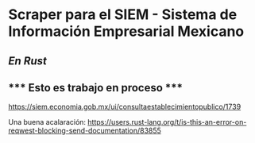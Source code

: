 # Scraper para el SIEM - Sistema de Información Empresarial Mexicano
## *En Rust*

## *** Esto es trabajo en proceso ***

https://siem.economia.gob.mx/ui/consultaestablecimientopublico/1739

Una buena acalaración: https://users.rust-lang.org/t/is-this-an-error-on-reqwest-blocking-send-documentation/83855
